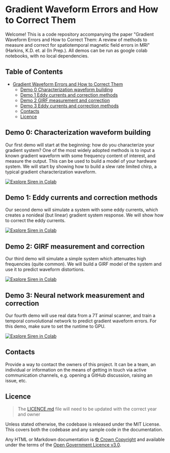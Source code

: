# Gradient Waveform Errors and How to Correct Them

Welcome! This is a code repository accompanying the paper "Gradient Waveform Errors and How to Correct Them: A review of methods to measure and correct for spatiotemporal magnetic field errors in MRI" (Harkins, K.D. et. al (In Prep.). All demos can be run as google colab notebooks, with no local dependencies.  

## Table of Contents

- [Gradient Waveform Errors and How to Correct Them](#gradient-waveform-errors-and-how-to-correct-them)
  - [Demo 0 Characterization waveform building](#demo-1-characterization-waveform-building)
  - [Demo 1 Eddy currents and correction methods](#demo-2-eddy-currents-and-correction-methods)
  - [Demo 2 GIRF measurement and correction](#demo-3-eddy-currents-and-correction-methods)
  - [Demo 3 Eddy currents and correction methods](#demo-4-eddy-currents-and-correction-methods)
  - [Contacts](#contacts)
  - [Licence](#licence)

## Demo 0: Characterization waveform building
Our first demo will start at the beginning: how do you characterize your gradient system? One of the most widely adopted methods is to input a known gradient waveform  with some frequency content of interest, and measure the output. 
This can be used to build a model of your hardware system. We will start by showing how to build a slew rate limited chirp, a typical gradient characterization waveform. 

[![Explore Siren in Colab](https://colab.research.google.com/assets/colab-badge.svg)](https://colab.research.google.com/github/jonbmartin/Gradient-Waveform-Errors-Demos/blob/main/Ex0_Characterization_Waveform_Design.ipynb
)<br>

## Demo 1: Eddy currents and correction methods
Our second demo will simulate a system with some eddy currents, which creates a nonideal (but linear) gradient system response. We will show how to correct the eddy currents. 

[![Explore Siren in Colab](https://colab.research.google.com/assets/colab-badge.svg)](https://colab.research.google.com/github/jonbmartin/Gradient-Waveform-Errors-Demos/blob/main/Ex1_Eddy_Currents.ipynb
)<br>

## Demo 2: GIRF measurement and correction
Our third demo will simulate a simple system which attenuates high frequencies (quite common). We will build a GIRF model of the system and use it to predict waveform distortions.  

[![Explore Siren in Colab](https://colab.research.google.com/assets/colab-badge.svg)](https://colab.research.google.com/github/jonbmartin/Gradient-Waveform-Errors-Demos/blob/main/Ex2_GIRF.ipynb
)<br>

## Demo 3: Neural network measurement and correction
Our fourth demo will use real data from a 7T animal scanner, and train a temporal convolutional network to predict gradient waveform errors. For this demo, make sure to set the runtime to GPU. 

[![Explore Siren in Colab](https://colab.research.google.com/assets/colab-badge.svg)](https://colab.research.google.com/github/jonbmartin/Gradient-Waveform-Errors-Demos/blob/main/Ex3_TCN.ipynb
)<br>

## Contacts

Provide a way to contact the owners of this project. It can be a team, an individual or information on the means of getting in touch via active communication channels, e.g. opening a GitHub discussion, raising an issue, etc.

## Licence

> The [LICENCE.md](./LICENCE.md) file will need to be updated with the correct year and owner

Unless stated otherwise, the codebase is released under the MIT License. This covers both the codebase and any sample code in the documentation.

Any HTML or Markdown documentation is [© Crown Copyright](https://www.nationalarchives.gov.uk/information-management/re-using-public-sector-information/uk-government-licensing-framework/crown-copyright/) and available under the terms of the [Open Government Licence v3.0](https://www.nationalarchives.gov.uk/doc/open-government-licence/version/3/).
